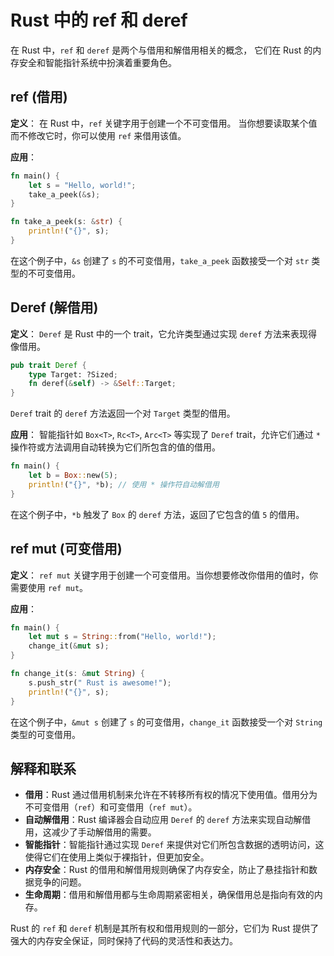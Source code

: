# Rust 中的 ref 和 deref

在 Rust 中，`ref` 和 `deref` 是两个与借用和解借用相关的概念，
它们在 Rust 的内存安全和智能指针系统中扮演着重要角色。

## ref (借用)

**定义**：
在 Rust 中，`ref` 关键字用于创建一个不可变借用。
当你想要读取某个值而不修改它时，你可以使用 `ref` 来借用该值。

**应用**：

```rust
fn main() {
    let s = "Hello, world!";
    take_a_peek(&s);
}

fn take_a_peek(s: &str) {
    println!("{}", s);
}
```

在这个例子中，`&s` 创建了 `s` 的不可变借用，`take_a_peek` 函数接受一个对 `str` 类型的不可变借用。

## Deref (解借用)

**定义**：
`Deref` 是 Rust 中的一个 trait，它允许类型通过实现 `deref` 方法来表现得像借用。

```rust
pub trait Deref {
    type Target: ?Sized;
    fn deref(&self) -> &Self::Target;
}
```

`Deref` trait 的 `deref` 方法返回一个对 `Target` 类型的借用。

**应用**：
智能指针如 `Box<T>`, `Rc<T>`, `Arc<T>` 等实现了 `Deref` trait，允许它们通过 `*` 操作符或方法调用自动转换为它们所包含的值的借用。

```rust
fn main() {
    let b = Box::new(5);
    println!("{}", *b); // 使用 * 操作符自动解借用
}
```

在这个例子中，`*b` 触发了 `Box` 的 `deref` 方法，返回了它包含的值 `5` 的借用。

## ref mut (可变借用)

**定义**：
`ref mut` 关键字用于创建一个可变借用。当你想要修改你借用的值时，你需要使用 `ref mut`。

**应用**：

```rust
fn main() {
    let mut s = String::from("Hello, world!");
    change_it(&mut s);
}

fn change_it(s: &mut String) {
    s.push_str(" Rust is awesome!");
    println!("{}", s);
}
```

在这个例子中，`&mut s` 创建了 `s` 的可变借用，`change_it` 函数接受一个对 `String` 类型的可变借用。

## 解释和联系

- **借用**：Rust 通过借用机制来允许在不转移所有权的情况下使用值。借用分为不可变借用（`ref`）和可变借用（`ref mut`）。
- **自动解借用**：Rust 编译器会自动应用 `Deref` 的 `deref` 方法来实现自动解借用，这减少了手动解借用的需要。
- **智能指针**：智能指针通过实现 `Deref` 来提供对它们所包含数据的透明访问，这使得它们在使用上类似于裸指针，但更加安全。
- **内存安全**：Rust 的借用和解借用规则确保了内存安全，防止了悬挂指针和数据竞争的问题。
- **生命周期**：借用和解借用都与生命周期紧密相关，确保借用总是指向有效的内存。

Rust 的 `ref` 和 `deref` 机制是其所有权和借用规则的一部分，它们为 Rust 提供了强大的内存安全保证，同时保持了代码的灵活性和表达力。
